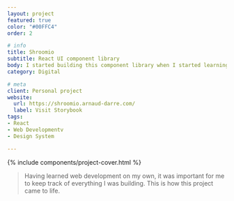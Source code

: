 ```yaml
---
layout: project
featured: true
color: "#00FFC4"
order: 2

# info
title: Shroomio
subtitle: React UI component library
body: I started building this component library when I started learning React and have been completing it ever since. It's a great way to keep learning, and also to have a collection of resources at hand when I build design systems for new projects.
category: Digital

# meta
client: Personal project
website:
  url: https://shroomio.arnaud-darre.com/
  label: Visit Storybook
tags:
- React
- Web Developmentv  
- Design System

---
```


{% include components/project-cover.html %}

> Having learned web development on my own, it was important for me to keep track of everything I was building. This is how this project came to life.
